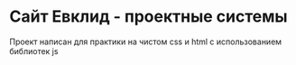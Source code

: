 # Сайт Евклид - проектные системы

Проект написан для практики на чистом css и html с использованием библиотек js
